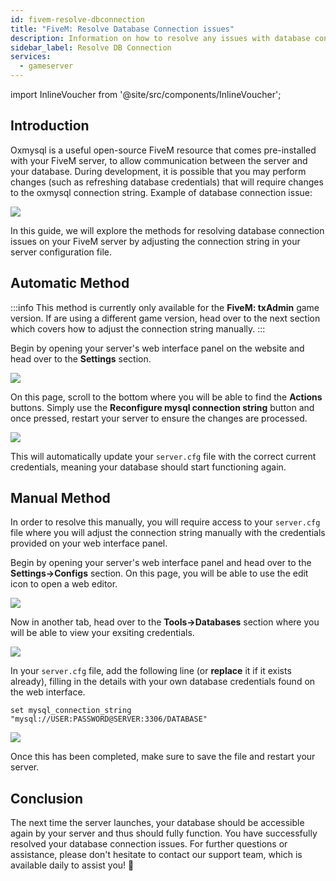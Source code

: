 ```yaml
---
id: fivem-resolve-dbconnection
title: "FiveM: Resolve Database Connection issues"
description: Information on how to resolve any issues with database connection on a FiveM from ZAP-Hosting - ZAP-Hosting.com documentation
sidebar_label: Resolve DB Connection
services:
  - gameserver
---
```


import InlineVoucher from '@site/src/components/InlineVoucher';

## Introduction

Oxmysql is a useful open-source FiveM resource that comes pre-installed with your FiveM server, to allow communication between the server and your database. During development, it is possible that you may perform changes (such as refreshing database credentials) that will require changes to the oxmysql connection string. Example of database connection issue:

![](https://screensaver01.zap-hosting.com/index.php/s/G5zACEEErfP4EHG/preview)

In this guide, we will explore the methods for resolving database connection issues on your FiveM server by adjusting the connection string in your server configuration file.

<InlineVoucher />

## Automatic Method

:::info
This method is currently only available for the **FiveM: txAdmin** game version. If are using a different game version, head over to the next section which covers how to adjust the connection string manually.
:::

Begin by opening your server's web interface panel on the website and head over to the **Settings** section.

![](https://screensaver01.zap-hosting.com/index.php/s/DXxNyPXEAEntPHS/preview)

On this page, scroll to the bottom where you will be able to find the **Actions** buttons. Simply use the **Reconfigure mysql connection string** button and once pressed, restart your server to ensure the changes are processed.

![](https://screensaver01.zap-hosting.com/index.php/s/eZoSBJcbCr7422K/preview)

This will automatically update your `server.cfg` file with the correct current credentials, meaning your database should start functioning again.

## Manual Method

In order to resolve this manually, you will require access to your `server.cfg` file where you will adjust the connection string manually with the credentials provided on your web interface panel.

Begin by opening your server's web interface panel and head over to the **Settings->Configs** section. On this page, you will be able to use the edit icon to open a web editor.

![](https://screensaver01.zap-hosting.com/index.php/s/pKLwQbeeZsCdqXd/preview)

Now in another tab, head over to the **Tools->Databases** section where you will be able to view your exsiting credentials.

![](https://screensaver01.zap-hosting.com/index.php/s/7JJgtatLzZRXCDM/preview)

In your `server.cfg` file, add the following line (or **replace** it if it exists already), filling in the details with your own database credentials found on the web interface.

```
set mysql_connection_string "mysql://USER:PASSWORD@SERVER:3306/DATABASE"
```



![](https://screensaver01.zap-hosting.com/index.php/s/sf9sMJoZyJttHBE/preview)

Once this has been completed, make sure to save the file and restart your server.



## Conclusion

The next time the server launches, your database should be accessible again by your server and thus should fully function. You have successfully resolved your database connection issues. For further questions or assistance, please don't hesitate to contact our support team, which is available daily to assist you! 🙂